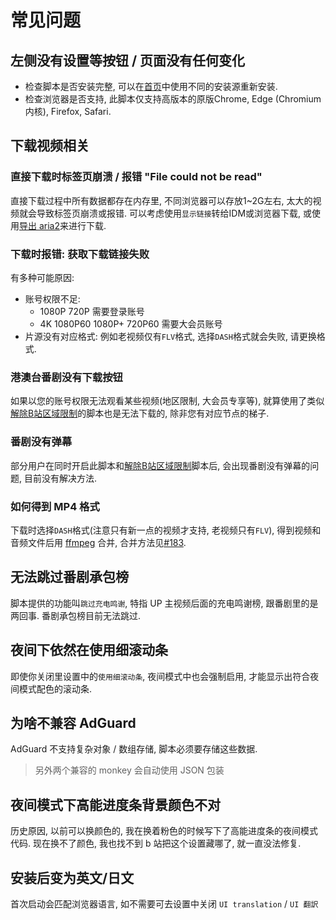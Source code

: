 # 常见问题

## 左侧没有设置等按钮 / 页面没有任何变化

- 检查脚本是否安装完整, 可以在[首页](https://github.com/the1812/Bilibili-Evolved#安装)中使用不同的安装源重新安装.
- 检查浏览器是否支持, 此脚本仅支持高版本的原版Chrome, Edge (Chromium 内核), Firefox, Safari.

## 下载视频相关

### 直接下载时标签页崩溃 / 报错 "File could not be read"

直接下载过程中所有数据都存在内存里, 不同浏览器可以存放1~2G左右, 太大的视频就会导致标签页崩溃或报错. 可以考虑使用`显示链接`转给IDM或浏览器下载, 或使用[导出 aria2](aria2-notice.md)来进行下载.

### 下载时报错: 获取下载链接失败

有多种可能原因:
- 账号权限不足:
  - 1080P 720P 需要登录账号
  - 4K 1080P60 1080P+ 720P60 需要大会员账号
- 片源没有对应格式: 例如老视频仅有`FLV`格式, 选择`DASH`格式就会失败, 请更换格式.

### 港澳台番剧没有下载按钮

如果以您的账号权限无法观看某些视频(地区限制, 大会员专享等), 就算使用了类似[解除B站区域限制](https://greasyfork.org/zh-CN/scripts/25718-%E8%A7%A3%E9%99%A4b%E7%AB%99%E5%8C%BA%E5%9F%9F%E9%99%90%E5%88%B6)的脚本也是无法下载的, 除非您有对应节点的梯子.

### 番剧没有弹幕

部分用户在同时开启此脚本和[解除B站区域限制](https://greasyfork.org/zh-CN/scripts/25718-%E8%A7%A3%E9%99%A4b%E7%AB%99%E5%8C%BA%E5%9F%9F%E9%99%90%E5%88%B6)脚本后, 会出现番剧没有弹幕的问题, 目前没有解决方法.

### 如何得到 MP4 格式

下载时选择`DASH`格式(注意只有新一点的视频才支持, 老视频只有`FLV`), 得到视频和音频文件后用 [ffmpeg](https://ffmpeg.org/) 合并, 合并方法见[#183](https://github.com/the1812/Bilibili-Evolved/issues/183).

## 无法跳过番剧承包榜

脚本提供的功能叫`跳过充电鸣谢`, 特指 UP 主视频后面的充电鸣谢榜, 跟番剧里的是两回事. 番剧承包榜目前无法跳过.

## 夜间下依然在使用细滚动条

即使你关闭里设置中的`使用细滚动条`, 夜间模式中也会强制启用, 才能显示出符合夜间模式配色的滚动条.

## 为啥不兼容 AdGuard

AdGuard 不支持复杂对象 / 数组存储, 脚本必须要存储这些数据.
> 另外两个兼容的 monkey 会自动使用 JSON 包装

## 夜间模式下高能进度条背景颜色不对

历史原因, 以前可以换颜色的, 我在换着粉色的时候写下了高能进度条的夜间模式代码. 现在换不了颜色, 我也找不到 b 站把这个设置藏哪了, 就一直没法修复.

## 安装后变为英文/日文

首次启动会匹配浏览器语言, 如不需要可去设置中关闭 `UI translation` / `UI 翻訳`
